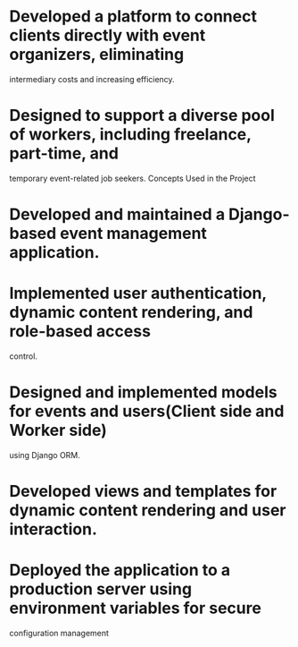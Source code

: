 # Developed a platform to connect clients directly with event organizers, eliminating
intermediary costs and increasing efficiency.
# Designed to support a diverse pool of workers, including freelance, part-time, and
temporary event-related job seekers.
Concepts Used in the Project
# Developed and maintained a Django-based event management application.
# Implemented user authentication, dynamic content rendering, and role-based access
control.
# Designed and implemented models for events and users(Client side and Worker side)
using Django ORM.
# Developed views and templates for dynamic content rendering and user interaction.
# Deployed the application to a production server using environment variables for secure
configuration management
